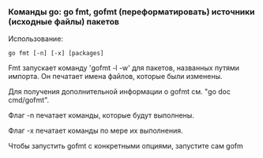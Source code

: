 ### Команды go: go fmt, gofmt (переформатировать) источники (исходные файлы) пакетов

Использование:

```
go fmt [-n] [-x] [packages]

```

Fmt запускает команду 'gofmt -l -w' для пакетов, названных путями импорта. Он печатает имена файлов, которые были изменены.

Для получения дополнительной информации о gofmt см. "go doc cmd/gofmt".

Флаг -n печатает команды, которые будут выполнены.

Флаг -x печатает команды по мере их выполнения.

Чтобы запустить gofmt с конкретными опциями, запустите сам gofm
